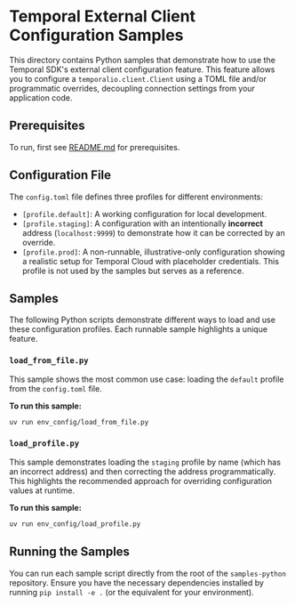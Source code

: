 # Temporal External Client Configuration Samples

This directory contains Python samples that demonstrate how to use the Temporal SDK's external client configuration feature. This feature allows you to configure a `temporalio.client.Client` using a TOML file and/or programmatic overrides, decoupling connection settings from your application code.

## Prerequisites

To run, first see [README.md](../README.md) for prerequisites.

## Configuration File

The `config.toml` file defines three profiles for different environments:

-   `[profile.default]`: A working configuration for local development.
-   `[profile.staging]`: A configuration with an intentionally **incorrect** address (`localhost:9999`) to demonstrate how it can be corrected by an override.
-   `[profile.prod]`: A non-runnable, illustrative-only configuration showing a realistic setup for Temporal Cloud with placeholder credentials. This profile is not used by the samples but serves as a reference.

## Samples

The following Python scripts demonstrate different ways to load and use these configuration profiles. Each runnable sample highlights a unique feature.

### `load_from_file.py`

This sample shows the most common use case: loading the `default` profile from the `config.toml` file.

**To run this sample:**

```bash
uv run env_config/load_from_file.py
```

### `load_profile.py`

This sample demonstrates loading the `staging` profile by name (which has an incorrect address) and then correcting the address programmatically. This highlights the recommended approach for overriding configuration values at runtime.

**To run this sample:**

```bash
uv run env_config/load_profile.py
```

## Running the Samples

You can run each sample script directly from the root of the `samples-python` repository. Ensure you have the necessary dependencies installed by running `pip install -e .` (or the equivalent for your environment). 